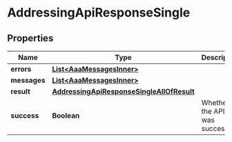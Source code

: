 

# AddressingApiResponseSingle


## Properties

| Name | Type | Description | Notes |
|------------ | ------------- | ------------- | -------------|
|**errors** | [**List&lt;AaaMessagesInner&gt;**](AaaMessagesInner.md) |  |  |
|**messages** | [**List&lt;AaaMessagesInner&gt;**](AaaMessagesInner.md) |  |  |
|**result** | [**AddressingApiResponseSingleAllOfResult**](AddressingApiResponseSingleAllOfResult.md) |  |  |
|**success** | **Boolean** | Whether the API call was successful |  |



